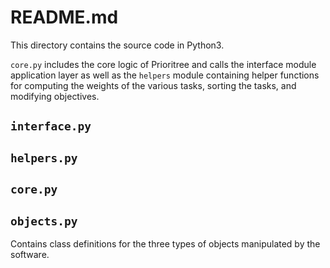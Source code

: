 # README.md
This directory contains the source code in Python3.

`core.py` includes the core logic of Prioritree and calls the interface module
application layer as well as the `helpers` module containing helper functions
for computing the weights of the various tasks, sorting the tasks, and modifying
objectives.

## `interface.py`

## `helpers.py`

## `core.py`

## `objects.py`
Contains class definitions for the three types of objects manipulated by the
software.
